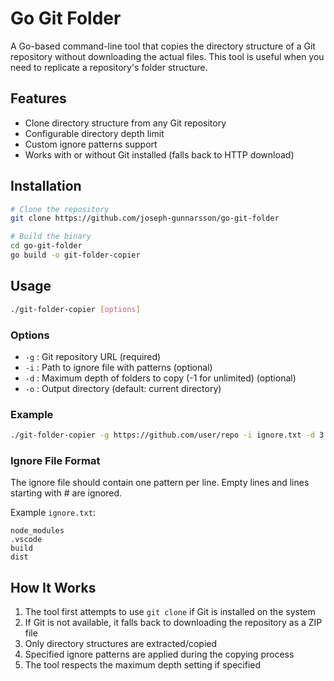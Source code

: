 # Go Git Folder

A Go-based command-line tool that copies the directory structure of a Git repository without downloading the actual files. This tool is useful when you need to replicate a repository's folder structure.

## Features

- Clone directory structure from any Git repository
- Configurable directory depth limit
- Custom ignore patterns support
- Works with or without Git installed (falls back to HTTP download)

## Installation

```bash
# Clone the repository
git clone https://github.com/joseph-gunnarsson/go-git-folder

# Build the binary
cd go-git-folder
go build -o git-folder-copier
```

## Usage

```bash
./git-folder-copier [options]
```

### Options

- `-g` : Git repository URL (required)
- `-i` : Path to ignore file with patterns (optional)
- `-d` : Maximum depth of folders to copy (-1 for unlimited) (optional)
- `-o` : Output directory (default: current directory)

### Example

```bash
./git-folder-copier -g https://github.com/user/repo -i ignore.txt -d 3 -o ./output
```

### Ignore File Format

The ignore file should contain one pattern per line. Empty lines and lines starting with # are ignored.

Example `ignore.txt`:
```
node_modules
.vscode
build
dist
```

## How It Works

1. The tool first attempts to use `git clone` if Git is installed on the system
2. If Git is not available, it falls back to downloading the repository as a ZIP file
3. Only directory structures are extracted/copied
4. Specified ignore patterns are applied during the copying process
5. The tool respects the maximum depth setting if specified
